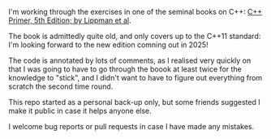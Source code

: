 I'm working through the exercises in one of the seminal books on C++: [C++ Primer, 5th Edition; by Lippman et al]([https://link-url-here.org](https://www.amazon.co.uk/C-Primer-Stanley-B-Lippman/dp/0321714113)).

The book is admittedly quite old, and only covers up to the C++11 standard: I'm looking forward to the new edition comning out in 2025!

The code is annotated by lots of comments, as I realised very quickly on that I was going to have to go through the boook at least twice for the knowledge to "stick", and I didn't want to have to figure out everything from scratch the second time round.

This repo started as a personal back-up only, but some friends suggested I make it public in case it helps anyone else.

I welcome bug reports or pull requests in case I have made any mistakes.
